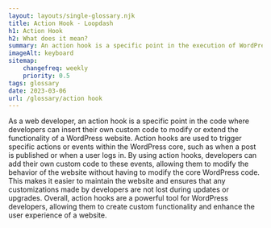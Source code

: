 ```yaml
--- 
layout: layouts/single-glossary.njk
title: Action Hook - Loopdash
h1: Action Hook
h2: What does it mean?
summary: An action hook is a specific point in the execution of WordPress where developers can insert custom code to modify or extend the functionality of the platform.
imageAlt: keyboard
sitemap:
	changefreq: weekly
	priority: 0.5
tags: glossary
date: 2023-03-06
url: /glossary/action hook
---
```


As a web developer, an action hook is a specific point in the code where developers can insert their own custom code to modify or extend the functionality of a WordPress website. Action hooks are used to trigger specific actions or events within the WordPress core, such as when a post is published or when a user logs in. By using action hooks, developers can add their own custom code to these events, allowing them to modify the behavior of the website without having to modify the core WordPress code. This makes it easier to maintain the website and ensures that any customizations made by developers are not lost during updates or upgrades. Overall, action hooks are a powerful tool for WordPress developers, allowing them to create custom functionality and enhance the user experience of a website.